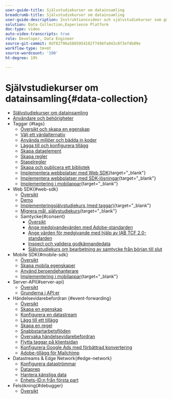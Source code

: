 ```yaml
---
user-guide-title: Självstudiekurser om datainsamling
breadcrumb-title: Självstudiekurser om datainsamling
user-guide-description: Instruktionsvideor och självstudiekurser som gör dig till en privilegierad användare av datainsamling i Experience Platform.
solution: Data Collection,Experience Platform
doc-type: video
auto-video-transcripts: true
role: Developer, Data Engineer
source-git-commit: 0df82796a5885954102f7496fa043c0f3ef4b89e
workflow-type: tm+mt
source-wordcount: '190'
ht-degree: 19%

---
```



# Självstudiekurser om datainsamling{#data-collection}

+ [Självstudiekurser om datainsamling](overview.md)
+ [Användare och behörigheter](admin/users-and-permissions.md)
+ Taggar {#tags}
   + [Översikt och skapa en egenskap](tags/create-a-property.md)
   + [Välj ett värdalternativ](tags/choose-a-hosting-option.md)
   + [Använda miljöer och bädda in koder](tags/use-environments-and-embed-codes.md)
   + [Lägga till och konfigurera tillägg](tags/add-and-configure-extensions.md)
   + [Skapa dataelement](tags/create-data-elements.md)
   + [Skapa regler](tags/build-rules.md)
   + [Stapelregler](tags/stack-rules.md)
   + [Skapa och publicera ett bibliotek](tags/build-and-publish-a-library.md)
   + [Implementera webbplatser med Web SDK](https://experienceleague.adobe.com/docs/platform-learn/implement-web-sdk/overview.html){target="_blank"}
   + [Implementera webbplatser med SDK-lösningar](https://experienceleague.adobe.com/docs/platform-learn/implement-in-websites/overview.html){target="_blank"}
   + [Implementering i mobilappar](https://experienceleague.adobe.com/docs/platform-learn/implement-mobile-sdk/overview.html){target="_blank"}
+ Web SDK{#web-sdk}
   + [Översikt](web-sdk/overview.md)
   + [Demo](web-sdk/demo.md)
   + [Implementeringsjälvstudiekurs (med taggar)](https://experienceleague.adobe.com/docs/platform-learn/implement-web-sdk/overview.html){target="_blank"}
   + [Migrera mål, självstudiekurs](https://experienceleague.adobe.com/docs/platform-learn/migrate-target-to-websdk/introduction.html){target="_blank"}
   + Samtycke{#consent}
      + [Översikt](web-sdk/consent/overview.md)
      + [Ange medgivandevärden med Adobe-standarden](web-sdk/consent/set-consent-adobe.md)
      + [Ange värden för medgivande med hjälp av IAB TCF 2.0-standarden](web-sdk/consent/set-consent-iab.md)
      + [Inspect och validera godkännandedata](web-sdk/consent/inspect.md)
      + [Självstudiekurs om bearbetning av samtycke från början till slut](web-sdk/consent/tutorial.md)
+ Mobile SDK{#mobile-sdk}
   + [Översikt](mobile-sdk/overview.md)
   + [Skapa mobila egenskaper](mobile-sdk/create-mobile-properties.md)
   + [Använd beroendehanterare](mobile-sdk/use-dependency-managers.md)
   + [Implementering i mobilappar](https://experienceleague.adobe.com/docs/platform-learn/implement-mobile-sdk/overview.html){target="_blank"}
+ Server-API{#server-api}
   + [Översikt](server-api/overview.md)
   + [Grunderna i API:er](server-api/introduction.md)
+ Händelsevidarebefordran {#event-forwarding}
   + [Översikt](event-forwarding/overview.md)
   + [Skapa en egenskap](event-forwarding/create-a-property.md)
   + [Konfigurera en datastream](event-forwarding/set-up-a-datastream.md)
   + [Lägg till ett tillägg](event-forwarding/add-an-extension.md)
   + [Skapa en regel](event-forwarding/create-a-rule.md)
   + [Snabbstartarbetsflöden](event-forwarding/quick-start-workflows.md)
   + [Övervaka händelsevidarebefordran](event-forwarding/monitor.md)
   + [Flytta taggar på klientsidan](event-forwarding/consider-moving-tags.md)
   + [Konfigurera Google Ads med förbättrad konvertering](event-forwarding/set-up-google-ads-enhanced-conversions.md)
   + [Adobe-tillägg för Mailchimp](event-forwarding/adobe-extension-for-mailchimp.md)
+ Datastreams &amp; Edge Network{#edge-network}
   + [Konfigurera dataströmmar](edge/configure-datastreams.md)
   + [Dataprep](edge/data-prep.md)
   + [Hantera känsliga data](edge/manage-sensitive-data-in-datastreams.md)
   + [Enhets-ID:n från första part](edge/generate-first-party-device-ids.md)
+ Felsökning{#debugger}
   + [Översikt](debugger/overview.md)
